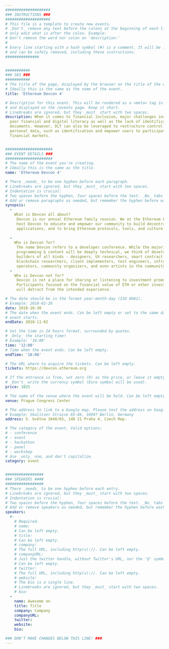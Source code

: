 ```yaml
---
####################
### INSTRUCTIONS ###
####################
# This file is a template to create new events.
# _Don't_ remove any text before the colons at the beginning of each line,
# only edit what is after the colon. Example:
# Don't remove the word nor colon on 'description:'
#
# Every line starting with a hash symbol (#) is a comment. It will be ignored
# and can be safely removed, including these instructions.
###############


###########
### SEO ###
###########
# The title of the page, displayed by the browser on the title of the window.
# Ideally this is the same as the name of the event.
title: 'Ethereum Devcon 4'

# Description for this event. This will be rendered as a <meta> tag in the HTML,
# and displayed on the /events page. Keep it short.
# Linebreaks are ignored, but they _must_ start with two spaces.
description: When it comes to financial inclusion, major challenges include
  poor financial and digital literacy as well as the lack of identification
  documents. However, DLT can also be leveraged to restructure control over
  personal data, such as identification and empower users to participate in
  financial markets.


#####################
### EVENT DETAILS ###
#####################
# The name of the event you're creating.
# Ideally this is the same as the title.
name: 'Ethereum Devcon 4'

# There _needs_ to be one hyphen before each paragraph.
# Linebreaks are ignored, but they _must_ start with two spaces.
# Indentation is crucial:
# Two spaces before the hyphen, four spaces before the text. _No_ tabs allowed.
# Add or remove paragraphs as needed, but remember the hyphen before each entry.
synopsis:
  -
    What is Devcon all about?
     Devcon is our annual Ethereum family reunion. We at the Ethereum Foundation 
     host Devcon to educate and empower our community to build decentralized 
     applications, and to bring Ethereum protocols, tools, and culture to the world.
    
  -
    Who is Devcon for?    
     The name Devcon refers to a developer conference. While the majority of the 
     programming & content will be deeply technical, we think of developers as 
     builders of all kinds - designers, UX researchers, smart contract devs, 
     blockchain researchers, client implementers, test engineers, infrastructure 
     operators, community organizers, and even artists in the community.
  -
    Who is Devcon not for?
     Devcon is not a place for sharing or listening to investment promotions. 
     Participants focused on the financial value of ETH or other investments 
     will detract from the intended experience.

# The date should be in the format year-month-day (ISO 8601).
# Example: 2018-02-28
date: 2018-10-30
# The date when the event ends. Can be left empty or set to the same day the
# event starts.
endDate: 2018-11-02

# Set the time in 24 hours format, surrounded by quotes.
# _Only_ the starting time!
# Example: '18:00'
time: '12:00'
# Time when the event ends. Can be left empty.
endTime: '18:00'

# The URL where to acquire the tickets. Can be left empty.
tickets: https://devcon.ethereum.org

# If the entrance is free, set zero (0) as the price, or leave it empty.
# _Don't_ write the currency symbol (Euro symbol will be used).
price: 1025

# The name of the venue where the event will be held. Can be left empty.
venue: Prague Congress Center

# The address to link to a Google map. Please test the address on Google Maps.
# Example: Skalitzer Strasse 85-86, 10997 Berlin, Germany
address: 5. května 1640/65, 140 21 Praha 4, Czech Rep.

# The category of the event. Valid options:
# - conference
# - event
# - hackathon
# - panel
# - workshop
# Use _only_ one, and don't capitalize.
category: event


#################
### SPEAKERS ####
#################
# There _needs_ to be one hyphen before each entry.
# Linebreaks are ignored, but they _must_ start with two spaces.
# Indentation is crucial:
# Two spaces before the hyphen, four spaces before the text. _No_ tabs allowed.
# Add or remove speakers as needed, but remember the hyphen before each entry.
speakers:
  #-
    # Required.
    # name: 
    # Can be left empty.
    # title: 
    # Can be left empty.
    # company: 
    # The full URL, including http(s)://. Can be left empty.
    # companyURL:
    # Just the twitter handle, without Twitter's URL, nor the '@' symbol.
    # Can be left empty.
    # twitter:
    # The full URL, including http(s)://. Can be left empty.
    # website:
    # The bio is a single line.
    # Linebreaks are ignored, but they _must_ start with two spaces.
    # bio: 
  -
    name: Awesome on
    title: Title
    company: Company
    companyURL:
    twitter:
    website:
    bio:

### DON'T MAKE CHANGES BELOW THIS LINE! ###
---
```

<!-- ### DON'T MAKE CHANGES BELOW THIS LINE! ### -->

<Event-Content/>
